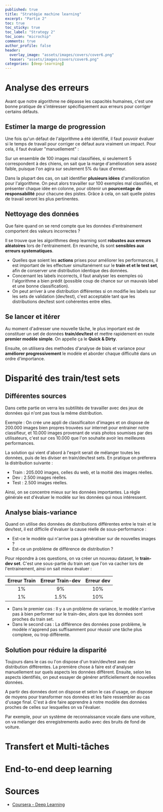 ```yaml
---
published: true
title: "Stratégie machine learning"
excerpt: "Partie 2"
toc: true
toc_sticky: true
toc_label: "Strategy 2"
toc_icon: "microchip"
comments: true
author_profile: false
header:
  overlay_image: "assets/images/covers/cover6.png"
  teaser: "assets/images/covers/cover6.png"
categories: [deep-learning]
---
```


<script type="text/javascript" async
src="https://cdn.mathjax.org/mathjax/latest/MathJax.js?config=TeX-MML-AM_CHTML">
</script>

# Analyse des erreurs

Avant que notre algorithme ne dépasse les capacités humaines, c'est une bonne pratique de s'intéresser spécifiquement aux erreurs pour corriger certains défauts.

## Estimer la marge de progression

Une fois qu'un défaut de l'algorithme a été identifié, il faut pouvoir évaluer si le temps de travail pour corriger ce défaut aura vraiment un impact. Pour cela, il faut évaluer "manuellement" :

Sur un ensemble de 100 images mal classifiées, si seulement 5 correspondent à des chiens, on sait que la marge d'amélioration sera assez faible, puisque l'on agira sur seulement 5% du taux d'erreur.

Dans la plupart des cas, on sait identifier **plusieurs idées** d'amélioration pour l'algorithme. On peut alors travailler sur 100 exemples mal classifiés, et présenter chaque idée en colonne, pour obtenir un **pourcentage de responsabilité** pour chacune des pistes. Grâce à cela, on sait quelle pistes de travail seront les plus pertinentes.

## Nettoyage des données

Que faire quand on se rend compte que les données d'entrainement comportent des valeurs incorrectes ?

Il se trouve que les algorithmes deep learning sont **robustes aux erreurs aléatoires** lors de l'entrainement. En revanche, ils sont **sensibles aux erreurs systematiques**.

- Quelles que soient les **actions** prises pour améliorer les performances, il est important de les effectuer simultanément sur le **train et et le test set**, afin de conserver une distribution identique des données.
- Concernant les labels incorrects, il faut analyser les exemples où l'algorithme a bien prédit (possible coup de chance sur un mauvais label et une bonne classification).
- On peut arriver à une distribution différentes si on modifie les labels sur les sets de validation (dev/test), c'est acceptable tant que les distributions dev/test sont cohérentes entre elles.

## Se lancer et itérer

Au moment d'adresser une nouvelle tâche, le plus important est de constituer un set de données **train/dev/test** et mettre rapidement en route **premier modèle simple**. On appelle ça le **Quick & Dirty**.

Ensuite, on utilisera des methodes d'analyse de biais et variance pour **améliorer progressivement** le modèle et aborder chaque difficulté dans un ordre d'importance.

# Disparité des train/test sets

## Différentes sources

Dans cette partie on verra les subtilités de travailler avec des jeux de données qui n'ont pas tous la même distribution.

Exemple : On crée une appli de classificaiton d'images et on dispose de 200.000 images bien propres trouvées sur internet pour entrainer notre classifieur, et 10.000 images provenant de vrais photos soumises par des utilisateurs, c'est sur ces 10.000 que l'on souhaite avoir les meilleures performances.

La solution qui vient d'abord à l'esprit serait de mélanger toutes les données, puis de les diviser en train/dev/test sets. En pratique on préferera la distribution suivante :
- Train : 205.000 images, celles du web, et la moitié des images réelles.
- Dev : 2.500 images réelles.
- Test : 2.500 images réelles.

Ainsi, on se concentre mieux sur les données importantes. La règle générale est d'évaluer le modèle sur les données qui nous intéressent.

## Analyse biais-variance

Quand on utilise des données de distributions différentes entre le train et le dev/test, il est difficile d'évaluer la cause réelle de sous-performance :
- Est-ce le modèle qui n'arrive pas à généraliser sur de nouvelles images ?
- Est-ce un problème de différence de distribution ?

Pour répondre à ces questions, on va créer un nouveau dataset, le **train-dev set**. C'est une sous-partie du train set que l'on va cacher lors de l'entrainement, ainsi on sait mieux évaluer :

| Erreur Train | Erreur Train-dev | Erreur dev |
|:--------------:|:------------------:|:------------:|
| 1% | 9% | 10% |
| 1% | 1.5% | 10% |

- Dans le premier cas : Il y a un problème de variance, le modèle n'arrive pas à bien performer sur le train-dev, alors que les données sont proches du train set.
- Dans le second cas : La différence des données pose problème, le modèle n'apprend pas suffisamment pour réussir une tâche plus complexe, ou trop différente.

## Solution pour réduire la disparité

Toujours dans le cas ou l'on dispose d'un train/dev/test avec des distribution différentes. La première chose à faire est d'analyser manuellement sur quels aspects les données diffèrent. Ensuite, selon les aspects identifiés, on peut essayer de générer artificiellement de nouvelles données.

A partir des données dont on dispose et selon le cas d'usage, on dispose de moyens pour transformer nos données et les faire ressembler au cas d'usage final. C'est à dire faire apprendre à notre modèle des données proches de celles sur lesquelles on va l'évaluer.

Par exemple, pour un système de reconnaissance vocale dans une voiture, on va mélanger des enregistrements audio avec des bruits de fond de voiture.

# Transfert et Multi-tâches

# End-to-end deep learning

# Sources

- [Coursera - Deep Learning](www.coursera.org/learn/neural-networks-deep-learning)
